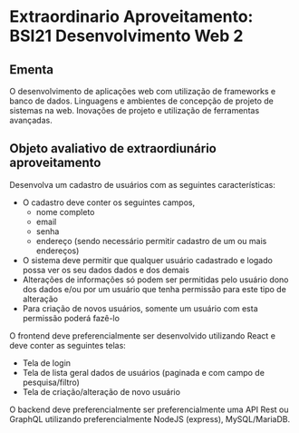 # Extraordinario Aproveitamento: BSI21 Desenvolvimento Web 2

## Ementa

O desenvolvimento de aplicações web com utilização de frameworks e banco de dados. Linguagens e ambientes de concepção de projeto de sistemas na web. Inovações de projeto e utilização de ferramentas avançadas.

## Objeto avaliativo de extraordiunário aproveitamento

Desenvolva um cadastro de usuários com as seguintes características:
- O cadastro deve conter os seguintes campos,
  - nome completo
  - email
  - senha 
  - endereço (sendo necessário permitir cadastro de um ou mais endereços)
- O sistema deve permitir que qualquer usuário cadastrado e logado possa ver os seu dados dados e dos demais 
- Alterações de informações só podem ser permitidas pelo usuário dono dos dados e/ou por um usuário que tenha permissão para este tipo de alteração
- Para criação de novos usuários, somente um usuário com esta permissão poderá fazê-lo

O frontend deve preferencialmente ser desenvolvido utilizando  React e deve conter as seguintes telas: 
- Tela de login
- Tela de lista geral dados de usuários (paginada e com campo de pesquisa/filtro)
- Tela de criação/alteração de novo usuário

O backend deve preferencialmente ser preferencialmente uma API Rest ou GraphQL utilizando preferencialmente NodeJS (express), MySQL/MariaDB.
